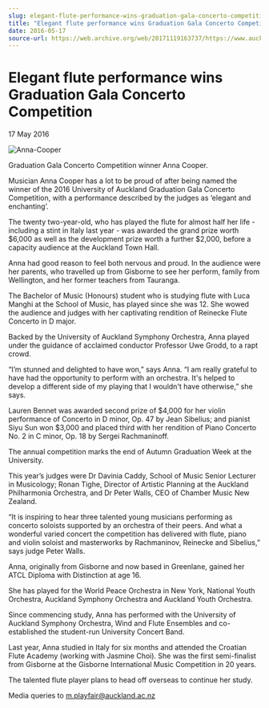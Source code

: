 ```yaml
---
slug: elegant-flute-performance-wins-graduation-gala-concerto-competition
title: "Elegant flute performance wins Graduation Gala Concerto Competition"
date: 2016-05-17
source-url: https://web.archive.org/web/20171119163737/https://www.auckland.ac.nz/en/about/news-events-and-notices/news/news-2016/05/elegant-flute-performance-wins-.html
---
```

Elegant flute performance wins Graduation Gala Concerto Competition
===================================================================

17 May 2016

![Anna-Cooper](https://www.auckland.ac.nz/en/about/news-events-and-notices/news/news-2016/05/elegant-flute-performance-wins-/_jcr_content/par/textimage/image.img.jpg/1463435889268.jpg "Anna-Cooper")

Graduation Gala Concerto Competition winner Anna Cooper.

Musician Anna Cooper has a lot to be proud of after being named the winner of the 2016 University of Auckland Graduation Gala Concerto Competition, with a performance described by the judges as ‘elegant and enchanting’.  
  
The twenty two-year-old, who has played the flute for almost half her life -including a stint in Italy last year - was awarded the grand prize worth $6,000 as well as the development prize worth a further $2,000, before a capacity audience at the Auckland Town Hall.  
  
Anna had good reason to feel both nervous and proud. In the audience were her parents, who travelled up from Gisborne to see her perform, family from Wellington, and her former teachers from Tauranga.  
  
The Bachelor of Music (Honours) student who is studying flute with Luca Manghi at the School of Music, has played since she was 12. She wowed the audience and judges with her captivating rendition of Reinecke Flute Concerto in D major.

Backed by the University of Auckland Symphony Orchestra, Anna played under the guidance of acclaimed conductor Professor Uwe Grodd, to a rapt crowd.

“I’m stunned and delighted to have won,” says Anna. “I am really grateful to have had the opportunity to perform with an orchestra. It's helped to develop a different side of my playing that I wouldn't have otherwise,” she says.

Lauren Bennet was awarded second prize of $4,000 for her violin performance of Concerto in D minor, Op. 47 by Jean Sibelius; and pianist Siyu Sun won $3,000 and placed third with her rendition of Piano Concerto No. 2 in C minor, Op. 18 by Sergei Rachmaninoff.

The annual competition marks the end of Autumn Graduation Week at the University.  
  
This year’s judges were Dr Davinia Caddy, School of Music Senior Lecturer in Musicology; Ronan Tighe, Director of Artistic Planning at the Auckland Philharmonia Orchestra, and Dr Peter Walls, CEO of Chamber Music New Zealand.  
  
“It is inspiring to hear three talented young musicians performing as concerto soloists supported by an orchestra of their peers. And what a wonderful varied concert the competition has delivered with flute, piano and violin soloist and masterworks by Rachmaninov, Reinecke and Sibelius,” says judge Peter Walls.

Anna, originally from Gisborne and now based in Greenlane, gained her ATCL Diploma with Distinction at age 16.  
  
She has played for the World Peace Orchestra in New York, National Youth Orchestra, Auckland Symphony Orchestra and Auckland Youth Orchestra.  
  
Since commencing study, Anna has performed with the University of Auckland Symphony Orchestra, Wind and Flute Ensembles and co-established the student-run University Concert Band.   

Last year, Anna studied in Italy for six months and attended the Croatian Flute Academy (working with Jasmine Choi). She was the first semi-finalist from Gisborne at the Gisborne International Music Competition in 20 years.  
  
The talented flute player plans to head off overseas to continue her study.

Media queries to [m.playfair@auckland.ac.nz](mailto:m.playfair@auckland.ac.nz)